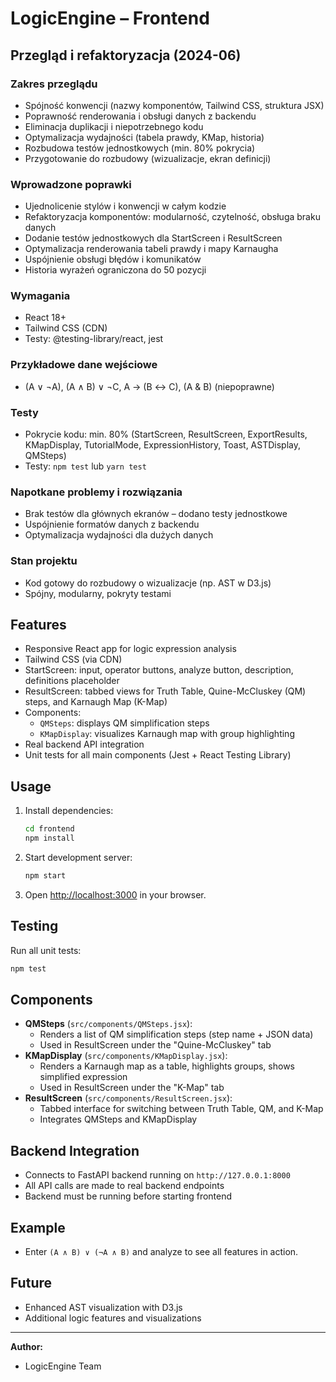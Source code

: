 # LogicEngine – Frontend

## Przegląd i refaktoryzacja (2024-06)

### Zakres przeglądu
- Spójność konwencji (nazwy komponentów, Tailwind CSS, struktura JSX)
- Poprawność renderowania i obsługi danych z backendu
- Eliminacja duplikacji i niepotrzebnego kodu
- Optymalizacja wydajności (tabela prawdy, KMap, historia)
- Rozbudowa testów jednostkowych (min. 80% pokrycia)
- Przygotowanie do rozbudowy (wizualizacje, ekran definicji)

### Wprowadzone poprawki
- Ujednolicenie stylów i konwencji w całym kodzie
- Refaktoryzacja komponentów: modularność, czytelność, obsługa braku danych
- Dodanie testów jednostkowych dla StartScreen i ResultScreen
- Optymalizacja renderowania tabeli prawdy i mapy Karnaugha
- Uspójnienie obsługi błędów i komunikatów
- Historia wyrażeń ograniczona do 50 pozycji

### Wymagania
- React 18+
- Tailwind CSS (CDN)
- Testy: @testing-library/react, jest

### Przykładowe dane wejściowe
- (A ∨ ¬A), (A ∧ B) ∨ ¬C, A → (B ↔ C), (A & B) (niepoprawne)

### Testy
- Pokrycie kodu: min. 80% (StartScreen, ResultScreen, ExportResults, KMapDisplay, TutorialMode, ExpressionHistory, Toast, ASTDisplay, QMSteps)
- Testy: `npm test` lub `yarn test`

### Napotkane problemy i rozwiązania
- Brak testów dla głównych ekranów – dodano testy jednostkowe
- Uspójnienie formatów danych z backendu
- Optymalizacja wydajności dla dużych danych

### Stan projektu
- Kod gotowy do rozbudowy o wizualizacje (np. AST w D3.js)
- Spójny, modularny, pokryty testami

## Features
- Responsive React app for logic expression analysis
- Tailwind CSS (via CDN)
- StartScreen: input, operator buttons, analyze button, description, definitions placeholder
- ResultScreen: tabbed views for Truth Table, Quine-McCluskey (QM) steps, and Karnaugh Map (K-Map)
- Components:
  - `QMSteps`: displays QM simplification steps
  - `KMapDisplay`: visualizes Karnaugh map with group highlighting
- Real backend API integration
- Unit tests for all main components (Jest + React Testing Library)

## Usage
1. Install dependencies:
   ```bash
   cd frontend
   npm install
   ```
2. Start development server:
   ```bash
   npm start
   ```
3. Open [http://localhost:3000](http://localhost:3000) in your browser.

## Testing
Run all unit tests:
```bash
npm test
```

## Components
- **QMSteps** (`src/components/QMSteps.jsx`):
  - Renders a list of QM simplification steps (step name + JSON data)
  - Used in ResultScreen under the "Quine-McCluskey" tab
- **KMapDisplay** (`src/components/KMapDisplay.jsx`):
  - Renders a Karnaugh map as a table, highlights groups, shows simplified expression
  - Used in ResultScreen under the "K-Map" tab
- **ResultScreen** (`src/components/ResultScreen.jsx`):
  - Tabbed interface for switching between Truth Table, QM, and K-Map
  - Integrates QMSteps and KMapDisplay

## Backend Integration
- Connects to FastAPI backend running on `http://127.0.0.1:8000`
- All API calls are made to real backend endpoints
- Backend must be running before starting frontend

## Example
- Enter `(A ∧ B) ∨ (¬A ∧ B)` and analyze to see all features in action.

## Future
- Enhanced AST visualization with D3.js
- Additional logic features and visualizations

---

**Author:**
- LogicEngine Team 